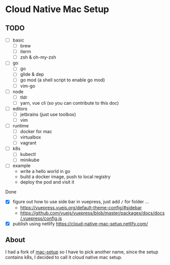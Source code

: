 # Cloud Native Mac Setup

## TODO

- [ ] basic
  - [ ] brew
  - [ ] iterm
  - [ ] zsh & oh-my-zsh
- [ ] go
  - [ ] go
  - [ ] glide & dep
  - [ ] go mod (a shell script to enable go mod)
  - [ ] vim-go
- [ ] node
  - [ ] tldr
  - [ ] yarn, vue cli (so you can contribute to this doc)
- [ ] editors
  - [ ] jetbrains (just use toolbox)
  - [ ] vim
- [ ] runtime
  - [ ] docker for mac
  - [ ] virtualbox
  - [ ] vagrant
- [ ] k8s
  - [ ] kubectl
  - [ ] minikube
- [ ] example
  - write a hello world in go
  - build a docker image, push to local registry
  - deploy the pod and visit it

Done

- [x] figure out how to use side bar in vuepress, just add `/` for folder ...
  - https://vuepress.vuejs.org/default-theme-config/#sidebar
  - https://github.com/vuejs/vuepress/blob/master/packages/docs/docs/.vuepress/config.js
- [x] publish using netlify https://cloud-native-mac-setup.netlify.com/

## About

I had a fork of [mac-setup](https://github.com/at15/mac-setup) so I have to pick another name, 
since the setup contains k8s, I decided to call it cloud native mac setup.